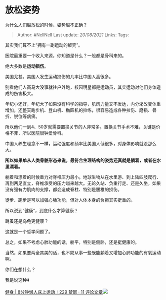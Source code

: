 # 放松姿势
[为什么人们越放松的时候，姿势越不正确？](https://www.zhihu.com/question/467943476/answer/1966037157)


> Author: #NellNell 
Last update: *20/08/2021* 
Links:
Tags: 

  

其实我们算不上“拥有一副运动的躯壳”。

医院最重要一个收入来源，你知道是什么？一般都是骨科来的。

绝大多数是**运动损伤**。

美国尤甚。美国人发生运动损伤的几率比中国人高很多。

别看他们人高马大没事就往户外跑，校园明星都是运动员，其实运动对他们身体造成的伤害极大。

年纪小还好，年纪大了如果没有科学的指导，肌肉力量又不发达，内分泌改变体重增加，还整天跑步机、登山机、椭圆机的拉练，很容易造成各种拉伤、磨损、骨折、脱位等病痛。

所以他们一到4、50岁就需要置换关节的人非常多。置换关节手术不难，关键是价格不菲，所以医院很钟爱骨科。

中国人养生理念不一样，运动强度和频率比美国人低很多，对身体影响就没那么大。

**所以如果单从人类骨骼形态来说，最符合生理结构的姿势还真就是躺着，或者在水里漂着。**

躺着和漂着的时候重力对脊椎压力最小。地球生物从在水里游、到上陆四肢爬行、再到两足直立，脊椎承受的压力越来越大。无论久站、负重行走、还是久坐，如果没有强有力肌肉的支撑，都会造成脊柱、特别是腰椎的损伤。

徒步、跑步是可以加强心肺功能，但对人体本身的负担其实挺重的。

所以说到“健康”，到底什么才算健康？

跳蚤还是乌龟更健康？

这就是一个哲学问题了。

总之，如果不考虑心肺功能的话，躺平，特别是侧卧，还是挺健康的。

当然，如果要两全其美的话，也不妨从事一些既能躺着又增加心肺功能的有氧运动啊。

  

  

  

  

  

  

  

  

你们在想什么？

我是说这种⬇️

[健身 | 8分钟懒人床上运动！229 赞同 · 11 评论文章![](https://pic3.zhimg.com/v2-8c0ee3ef00f7f769c8fcd5b2be44c18e_ipico.jpg?source=c8b7c179)](https://zhuanlan.zhihu.com/p/56663932)